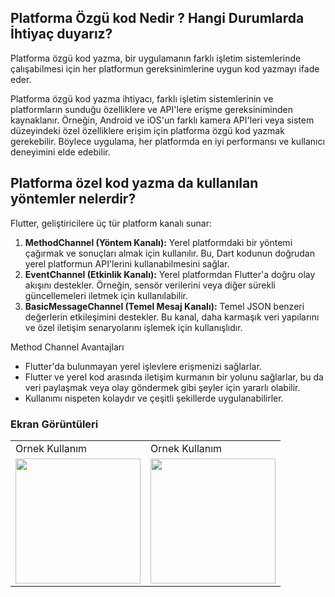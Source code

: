 ## Platforma Özgü kod Nedir ? Hangi Durumlarda İhtiyaç duyarız?

Platforma özgü kod yazma, bir uygulamanın farklı işletim sistemlerinde çalışabilmesi için her platformun gereksinimlerine uygun kod yazmayı ifade eder.

Platforma özgü kod yazma ihtiyacı, farklı işletim sistemlerinin ve platformların sunduğu özelliklere ve API'lere erişme gereksiniminden kaynaklanır. Örneğin, Android ve iOS'un farklı kamera API'leri veya sistem düzeyindeki özel özelliklere erişim için platforma özgü kod yazmak gerekebilir. Böylece uygulama, her platformda en iyi performansı ve kullanıcı deneyimini elde edebilir.

## Platforma özel kod yazma da kullanılan yöntemler nelerdir?

Flutter, geliştiricilere üç tür platform kanalı sunar:

1. **MethodChannel (Yöntem Kanalı):** Yerel platformdaki bir yöntemi çağırmak ve sonuçları almak için kullanılır. Bu, Dart kodunun doğrudan yerel platformun API'lerini kullanabilmesini sağlar.
2. **EventChannel (Etkinlik Kanalı):** Yerel platformdan Flutter'a doğru olay akışını destekler. Örneğin, sensör verilerini veya diğer sürekli güncellemeleri iletmek için kullanılabilir.
3. **BasicMessageChannel (Temel Mesaj Kanalı):** Temel JSON benzeri değerlerin etkileşimini destekler. Bu kanal, daha karmaşık veri yapılarını ve özel iletişim senaryolarını işlemek için kullanışlıdır.

Method Channel Avantajları
- Flutter'da bulunmayan yerel işlevlere erişmenizi sağlarlar.
- Flutter ve yerel kod arasında iletişim kurmanın bir yolunu sağlarlar, bu da veri paylaşmak veya olay göndermek gibi şeyler için yararlı olabilir.
- Kullanımı nispeten kolaydır ve çeşitli şekillerde uygulanabilirler.


### Ekran Görüntüleri
<table>
  <tr>
      <td>Ornek Kullanım</td>
     <td>Ornek Kullanım</td>

  <tr>
     <td><img src="https://github.com/Hilalbiyik/platform_spesific_code_case/assets/77548014/86840cc9-deb1-4d09-94d7-ea9b98a6c72e.png"width="200" ></td>
        <td><img src="https://github.com/Hilalbiyik/platform_spesific_code_case/assets/77548014/8ae4656b-0f6a-4740-9986-f2e76d34c8b5.png"width="200" ></td> 

 </table>
